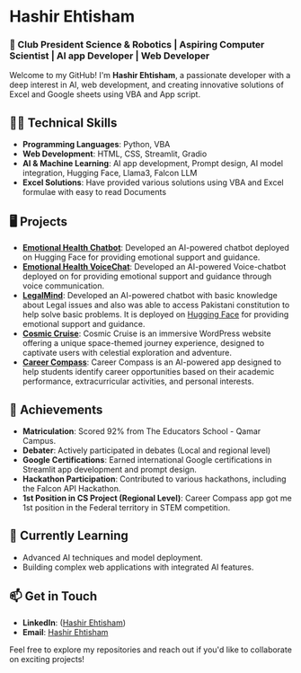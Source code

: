 # Hashir Ehtisham

### 🚀 Club President Science & Robotics | Aspiring Computer Scientist | AI app Developer | Web Developer 

Welcome to my GitHub! I'm **Hashir Ehtisham**, a passionate developer with a deep interest in AI, web development, and creating innovative solutions of Excel and Google sheets using VBA and App script.

## 🧑‍💻 Technical Skills
- **Programming Languages**: Python, VBA
- **Web Development**: HTML, CSS, Streamlit, Gradio
- **AI & Machine Learning**: AI app development, Prompt design, AI model integration, Hugging Face, Llama3, Falcon LLM
- **Excel Solutions**: Have provided various solutions using VBA and Excel formulae with easy to read Documents

## 🖥️ Projects
- **[Emotional Health Chatbot]([url](https://huggingface.co/spaces/hashirehtisham/Emotional-Support-chat))**: Developed an AI-powered chatbot deployed on Hugging Face for providing emotional support and guidance.
- **[Emotional Health VoiceChat]([url](https://huggingface.co/spaces/hashirehtisham/Emotional-Support-Voicechat))**: Developed an AI-powered Voice-chatbot deployed on for providing emotional support and guidance through voice communication.
- **[LegalMind]([url](https://huggingface.co/spaces/hashirehtisham/LegalMind))**: Developed an AI-powered chatbot with basic knowledge about Legal issues and also was able to access Pakistani constitution to help solve basic problems. It is deployed on [Hugging Face](https://huggingface.co/spaces/hashirehtisham/LegalMind) for providing emotional support and guidance.
- **[Cosmic Cruise](https://dev-cosmic-cruise-hashir.pantheonsite.io/)**: Cosmic Cruise is an immersive WordPress website offering a unique space-themed journey experience, designed to captivate users with celestial exploration and adventure.
- **[Career Compass]([url](https://huggingface.co/spaces/hashirehtisham/Career-Compass))**: Career Compass is an AI-powered app designed to help students identify career opportunities based on their academic performance, extracurricular activities, and personal interests.
  
## 🏅 Achievements
- **Matriculation**: Scored 92% from The Educators School - Qamar Campus.
- **Debater**: Actively participated in debates (Local and regional level)
- **Google Certifications**: Earned international Google certifications in Streamlit app development and prompt design.
- **Hackathon Participation**: Contributed to various hackathons, including the Falcon API Hackathon.
- **1st Position in CS Project (Regional Level)**: Career Compass app got me 1st position in the Federal territory in STEM competition. 

## 🌱 Currently Learning
- Advanced AI techniques and model deployment.
- Building complex web applications with integrated AI features.

## 📫 Get in Touch
- **LinkedIn**: ([Hashir Ehtisham](https://huggingface.co/spaces/hashirehtisham/Emotional-Support-Voicechat))
- **Email**: [Hashir Ehtisham](mailto:hashir.ehtisham.06@gmail.com)

Feel free to explore my repositories and reach out if you'd like to collaborate on exciting projects!
